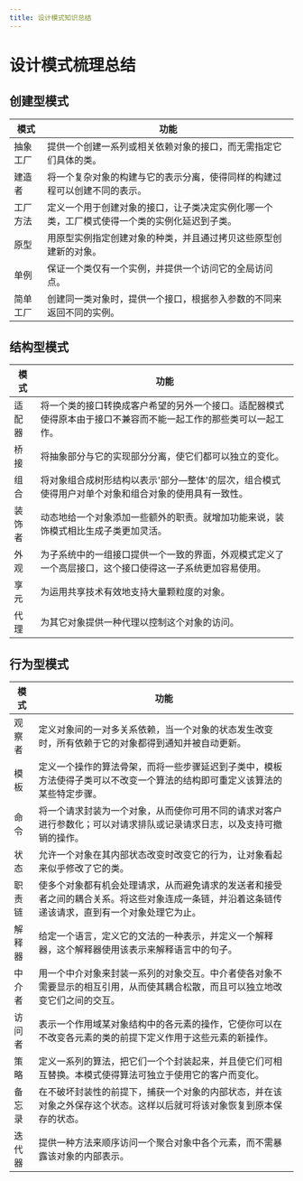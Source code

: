 ```yaml
---
title: 设计模式知识总结
---
```


# 设计模式梳理总结

## 创建型模式

| 模式     | 功能                                                         |
| -------- | ------------------------------------------------------------ |
| 抽象工厂 | 提供一个创建一系列或相关依赖对象的接口，而无需指定它们具体的类。 |
| 建造者   | 将一个复杂对象的构建与它的表示分离，使得同样的构建过程可以创建不同的表示。 |
| 工厂方法 | 定义一个用于创建对象的接口，让子类决定实例化哪一个类，工厂模式使得一个类的实例化延迟到子类。 |
| 原型     | 用原型实例指定创建对象的种类，并且通过拷贝这些原型创建新的对象。 |
| 单例     | 保证一个类仅有一个实例，并提供一个访问它的全局访问点。       |
| 简单工厂 | 创建同一类对象时，提供一个接口，根据参入参数的不同来返回不同的实例。 |

## 结构型模式

| 模式   | 功能                                                         |
| ------ | ------------------------------------------------------------ |
| 适配器 | 将一个类的接口转换成客户希望的另外一个接口。适配器模式使得原本由于接口不兼容而不能一起工作的那些类可以一起工作。 |
| 桥接   | 将抽象部分与它的实现部分分离，使它们都可以独立的变化。       |
| 组合   | 将对象组合成树形结构以表示'部分—整体'的层次，组合模式使得用户对单个对象和组合对象的使用具有一致性。 |
| 装饰者 | 动态地给一个对象添加一些额外的职责。就增加功能来说，装饰模式相比生成子类更加灵活。 |
| 外观   | 为子系统中的一组接口提供一个一致的界面，外观模式定义了一个高层接口，这个接口使得这一子系统更加容易使用。 |
| 享元   | 为运用共享技术有效地支持大量颗粒度的对象。                   |
| 代理   | 为其它对象提供一种代理以控制这个对象的访问。                 |

## 行为型模式

| 模式   | 功能                                                         |
| ------ | ------------------------------------------------------------ |
| 观察者 | 定义对象间的一对多关系依赖，当一个对象的状态发生改变时，所有依赖于它的对象都得到通知并被自动更新。 |
| 模板   | 定义一个操作的算法骨架，而将一些步骤延迟到子类中，模板方法使得子类可以不改变一个算法的结构即可重定义该算法的某些特定步骤。 |
| 命令   | 将一个请求封装为一个对象，从而使你可用不同的请求对客户进行参数化；可以对请求排队或记录请求日志，以及支持可撤销的操作。 |
| 状态   | 允许一个对象在其内部状态改变时改变它的行为，让对象看起来似乎修改了它的类。 |
| 职责链 | 使多个对象都有机会处理请求，从而避免请求的发送者和接受者之间的耦合关系。将这些对象连成一条链，并沿着这条链传递该请求，直到有一个对象处理它为止。 |
| 解释器 | 给定一个语言，定义它的文法的一种表示，并定义一个解释器，这个解释器使用该表示来解释语言中的句子。 |
| 中介者 | 用一个中介对象来封装一系列的对象交互。中介者使各对象不需要显示的相互引用，从而使其耦合松散，而且可以独立地改变它们之间的交互。 |
| 访问者 | 表示一个作用域某对象结构中的各元素的操作，它使你可以在不改变各元素的类的前提下定义作用于这些元素的新操作。 |
| 策略   | 定义一系列的算法，把它们一个个封装起来，并且使它们可相互替换。本模式使得算法可独立于使用它的客户而变化。 |
| 备忘录 | 在不破坏封装性的前提下，捕获一个对象的内部状态，并在该对象之外保存这个状态。这样以后就可将该对象恢复到原本保存的状态。 |
| 迭代器 | 提供一种方法来顺序访问一个聚合对象中各个元素，而不需暴露该对象的内部表示。 |
